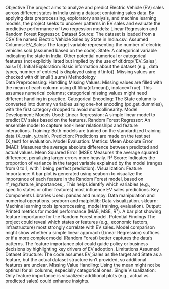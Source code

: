 Objective
The project aims to analyze and predict Electric Vehicle (EV) sales across different states in India using a dataset containing sales data. By applying data preprocessing, exploratory analysis, and machine learning models, the project seeks to uncover patterns in EV sales and evaluate the predictive performance of two regression models: Linear Regression and Random Forest Regressor.
Dataset
Source: The dataset is loaded from a CSV file named Electric Vehicle Sales by State in India.csv.
Assumed Columns:
EV_Sales: The target variable representing the number of electric vehicles sold (assumed based on the code).
State: A categorical variable indicating the state in India.
Other potential numerical or categorical features (not explicitly listed but implied by the use of df.drop('EV_Sales', axis=1)).
Initial Exploration:
Basic information about the dataset (e.g., data types, number of entries) is displayed using df.info().
Missing values are checked with df.isnull().sum()
Methodology  
Data Preprocessing:
Handling Missing Values: Missing values are filled with the mean of each column using df.fillna(df.mean(), inplace=True). This assumes numerical columns; categorical missing values might need different handling in practice.
Categorical Encoding: The State column is converted into dummy variables using one-hot encoding (pd.get_dummies), with the first category dropped to avoid multicollinearity.
Model Development:
Models Used:
Linear Regression: A simple linear model to predict EV sales based on the features.
Random Forest Regressor: An ensemble model to capture non-linear relationships and feature interactions.
Training: Both models are trained on the standardized training data (X_train, y_train).
Prediction: Predictions are made on the test set (X_test) for evaluation.
Model Evaluation:
Metrics:
Mean Absolute Error (MAE): Measures the average absolute difference between predicted and actual values.
Mean Squared Error (MSE): Measures the average squared difference, penalizing larger errors more heavily.
R² Score: Indicates the proportion of variance in the target variable explained by the model (ranges from 0 to 1, with 1 being perfect prediction).
Visualization:
Feature Importance: A bar plot is generated using seaborn to visualize the importance of each feature in the Random Forest model, based on rf_reg.feature_importances_. This helps identify which variables (e.g., specific states or other features) most influence EV sales predictions.
Key Components
Libraries Used:
pandas and numpy: Data manipulation and numerical operations.
seaborn and matplotlib: Data visualization.
sklearn: Machine learning tools (preprocessing, model training, evaluation).
Output:
Printed metrics for model performance (MAE, MSE, R²).
A bar plot showing feature importance for the Random Forest model.
Potential Findings
The project could reveal which states or features (e.g., economic factors, infrastructure) most strongly correlate with EV sales.
Model comparison might show whether a simple linear approach (Linear Regression) suffices or if a more complex model (Random Forest) better captures the data’s patterns.
The feature importance plot could guide policy or business decisions by highlighting key drivers of EV adoption.
Limitations
Assumed Dataset Structure: The code assumes EV_Sales as the target and State as a feature, but the actual dataset structure isn’t provided, so additional features are unclear.
Missing Value Handling: Using the mean might not be optimal for all columns, especially categorical ones.
Single Visualization: Only feature importance is visualized; additional plots (e.g., actual vs. predicted sales) could enhance insights.
